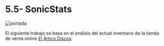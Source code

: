 # 5.5- SonicStats

![portada]('')

El siguiente trabajo se basa en el análisis del actual inventario de la tienda de venta online [El Ártico Discos](https://www.discogs.com/es/seller/elarticodiscos/profile "El Ártico Discos").